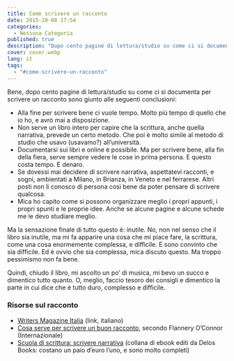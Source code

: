 ```yaml
---
title: Come scrivere un racconto
date: 2015-10-08 17:54
categories:
  - Nessuna Categoria
published: true
description: "Dopo cento pagine di lettura/studio su come ci si documenta per scrivere un racconto sono giunto alle seguenti conclusioni: per scrivere bene ci vuole tempo, non serve un libro intero per capire la scrittura, documentarsi è sempre possibile."
cover: cover.webp
lang: it
tags:
  - "#come-scrivere-un-racconto"
---
```

Bene, dopo cento pagine di lettura/studio su come ci si documenta per scrivere un racconto sono giunto alle seguenti conclusioni:

  - Alla fine per scrivere bene ci vuole tempo. Molto più tempo di quello che io ho, e avrò mai a disposizione.
  - Non serve un libro intero per capire che la scrittura, anche quella narrativa, prevede un certo metodo. Che poi è molto simile al metodo di studio che usavo (usavamo?) all’università.
  - Documentarsi sui libri e online è possibile. Ma per scrivere bene, alla fin della fiera, serve sempre vedere le cose in prima persona. E questo costa tempo. E denaro.
  - Se dovessi mai decidere di scrivere narrativa, aspettatevi racconti, e sogni, ambientati a Milano, in Brianza, in Veneto e nel ferrarese. Altri posti non li conosco di persona così bene da poter pensare di scrivere qualcosa.
  - Mica ho capito come si possono organizzare meglio i propri appunti, i propri spunti e le proprie idee. Anche se alcune pagine e alcune schede me le devo studiare meglio.

Ma la sensazione finale di tutto questo è: inutile. No, non nel senso che il libro sia inutile, ma mi fa apparire una cosa che mi piace fare, la scrittura, come una cosa enormemente complessa, e difficile. E sono convinto che sia difficile. Ed è ovvio che sia complessa, mica discuto questo. Ma troppo pessimismo non fa bene.

Quindi, chiudo il libro, mi ascolto un po’ di musica, mi bevo un succo e dimentico tutto quanto. O, meglio, faccio tesoro dei consigli e dimentico la parte in cui dice che è tutto duro, complesso e difficile.

### Risorse sul racconto
- [Writers Magazine Italia](http://www.writersmagazine.it/ "Writers Magazine Italia") (link, italiano)
- [Cosa serve per scrivere un buon racconto](http://www.internazionale.it/notizie/2015/03/25/flannery-o-connor-consigli-scrittura "Cosa serve per scrivere un buon racconto"), secondo Flannery O’Connor (Internazionale)
- [Scuola di scrittura: scrivere narrativa](http://www.delosstore.it/ebook/collane/58/scuola-di-scrittura-scrivere-narrativa/ "Scuola di scrittura: scrivere narrativa") (collana di ebook editi da Delos Books: costano un paio d’euro l’uno, e sono molto completi)


